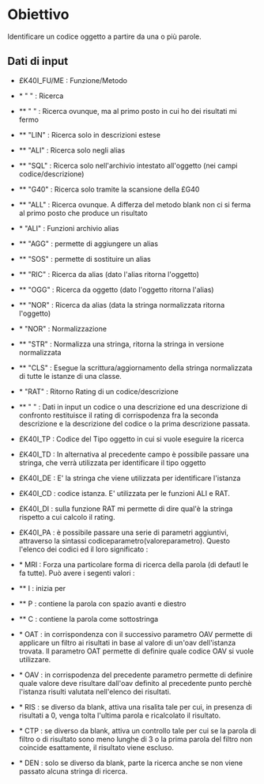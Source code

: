 # Obiettivo

Identificare un codice oggetto a partire da una o più parole.

## Dati di input

-  £K40I_FU/ME :  Funzione/Metodo
- \* "   " :  Ricerca
- \*\* "   " :  Ricerca ovunque, ma al primo posto in cui ho dei risultati mi fermo
- \*\* "LIN" :  Ricerca solo in descrizioni estese
- \*\* "ALI" :  Ricerca solo negli alias
- \*\* "SQL" :  Ricerca solo nell'archivio intestato all'oggetto (nei campi codice/descrizione)
- \*\* "G40" :  Ricerca solo tramite la scansione della £G40
- \*\* "ALL" :  Ricerca ovunque. A differza del metodo blank non ci si ferma al primo posto che produce un risultato
- \* "ALI" :  Funzioni archivio alias
- \*\* "AGG" :  permette di aggiungere un alias
- \*\* "SOS" :  permette di sostituire un alias
- \*\* "RIC" :  Ricerca da alias (dato l'alias ritorna l'oggetto)
- \*\* "OGG" :  Ricerca da oggetto (dato l'oggetto ritorna l'alias)
- \*\* "NOR" :  Ricerca da alias (data la stringa normalizzata ritorna l'oggetto)
- \* "NOR" :  Normalizzazione
- \*\* "STR" :  Normalizza una stringa, ritorna la stringa in versione normalizzata
- \*\* "CLS" :  Esegue la scrittura/aggiornamento della stringa normalizzata di tutte le istanze di una classe.
- \* "RAT" :  Ritorno Rating di un codice/descrizione
- \*\* "   " :  Dati in input un codice o una descrizione ed una descrizione di confronto restituisce il rating di corrispodenza fra la seconda descrizione e la descrizione del codice o la prima descrizione passata.

-  £K40I_TP :  Codice del Tipo oggetto in cui si vuole eseguire la ricerca
-  £K40I_TD :  In alternativa al precedente campo è possibile passare una stringa, che verrà utilizzata per identificare il tipo oggetto
-  £K40I_DE :  E' la stringa che viene utilizzata per identificare l'istanza
-  £K40I_CD :  codice istanza. E' utilizzata per le funzioni ALI e RAT.
-  £K40I_DI :  sulla funzione RAT mi permette di dire qual'è la stringa rispetto a cui calcolo il rating.

-  £K40I_PA :  è possibile passare una serie di parametri aggiuntivi, attraverso la sintassi codiceparametro(valoreparametro). Questo l'elenco dei codici ed il loro significato : 
- \* MRI :  Forza una particolare forma di ricerca della parola (di defautl le fa tutte). Può avere i segenti valori : 
- \*\* I :  inizia per
- \*\* P :  contiene la parola con spazio avanti e diestro
- \*\* C :  contiene la parola come sottostringa
- \* OAT :  in corrispondenza con il successivo parametro OAV permette di applicare un filtro ai risultati in base al valore di un'oav dell'istanza trovata. Il parametro OAT permette di definire quale codice OAV si vuole utilizzare.
- \* OAV :  in corrispodenza del precedente parametro permette di definire quale valore deve risultare dall'oav definito al precedente punto perchè l'istanza risulti valutata nell'elenco dei risultati.
- \* RIS :  se diverso da blank, attiva una risalita tale per cui, in presenza di risultati a 0, venga tolta l'ultima parola e ricalcolato il risultato.
- \* CTP :  se diverso da blank, attiva un controllo tale per cui se la parola di filtro o di risultato sono meno lunghe di 3 o la prima parola del filtro non coincide esattamente, il risultato viene escluso.
- \* DEN :  solo se diverso da blank, parte la ricerca anche se non viene passato alcuna stringa di ricerca.


